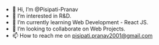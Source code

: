 - 👋 Hi, I’m @Pisipati-Pranav
- 👀 I’m interested in R&D.
- 🌱 I’m currently learning Web Development - React JS.
- 💞️ I’m looking to collaborate on Web Projects.
- 📫 How to reach me on pisipati.pranav2001@gmail.com

<!---
pisipati/pisipati is a ✨ special ✨ repository because its `README.md` (this file) appears on your GitHub profile.
You can click the Preview link to take a look at your changes.
--->
